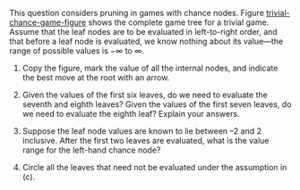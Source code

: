 

This question considers pruning in games with chance nodes.
Figure <a class="insideExerciseFigRef" href="#trivial-chance-game-figure">trivial-chance-game-figure</a> shows the complete
game tree for a trivial game. Assume that the leaf nodes are to be
evaluated in left-to-right order, and that before a leaf node is
evaluated, we know nothing about its value—the range of possible values
is $-\infty$ to $\infty$.<br>

1.  Copy the figure, mark the value of all the internal nodes, and
    indicate the best move at the root with an arrow.<br>

2.  Given the values of the first six leaves, do we need to evaluate the
    seventh and eighth leaves? Given the values of the first seven
    leaves, do we need to evaluate the eighth leaf? Explain
    your answers.<br>

3.  Suppose the leaf node values are known to lie between –2 and 2
    inclusive. After the first two leaves are evaluated, what is the
    value range for the left-hand chance node?<br>

4.  Circle all the leaves that need not be evaluated under the
    assumption in (c).<br>
